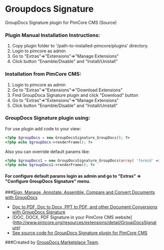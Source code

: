 # Groupdocs Signature

GroupDocs Signature plugin for PimCore CMS (Source)

### Plugin Manual Installation Instructions:

1. Copy plugin folder to '/path-to-installed-pimcore/plugins' directory.
2. Login to pimcore as admin
3. Go to "Extras"=>"Extensions"=>"Manage Extensions"
4. Click button "Enamble/Disable" and "Install/Unistall"

### Installation from PimCore CMS:

1. Login to pimcore as admin
2. Go to "Extras"=>"Extensions"=>"Download Extensions"
3. Find GroupDoca Signature plugin and click "Download" button
3. Go to "Extras"=>"Extensions"=>"Manage Extensions"
4. Click button "Enamble/Disable" and "Install/Unistall"

### GroupDocs Signature plugin using:


For use plugin add code to your view:
```php
<?php $groupDocs = new GroupDocsSignature_GroupDocs(); ?>
<?php echo $groupDocs->renderFrame(); ?>
```

Also you can override default params like:
```php
<?php $groupDocs1 = new GroupDocsSignature_GroupDocs(array( 'formid' => '123', 'frameborder' => '1', 'width' => '680', 'height' => '900' )); ?>
<?php echo $groupDocs1->renderFrame(); ?>
```

#### For configure default params login as admin and go to "Extras" => "Configure GroupDocs Signature"  menu.

###[Sign, Manage, Annotate, Assemble, Compare and Convert Documents with GroupDocs](http://groupdocs.com)
* [Doc to PDF, Doc to Docx, PPT to PDF, and other Document Conversions with GroupDocs Signature](http://groupdocs.com/apps/signature)
* [DOC, DOCX, PDF Signature in your PimCore CMS website] (http://www.pimcore.org/resources/extensions/detail/GroupDocsSignature)
* [See source code for GroupDocs Signature plugin for PimCore CMS](https://github.com/groupdocs/pimcore-groupdocs-signature-source)

###Created by [GroupDocs Marketplace Team](http://groupdocs.com/marketplace/).